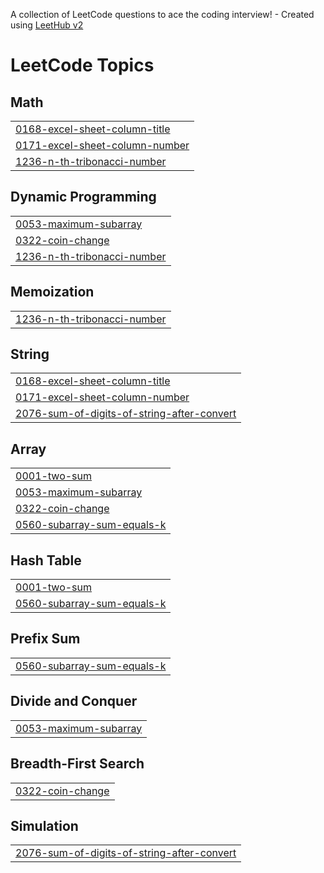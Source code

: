 A collection of LeetCode questions to ace the coding interview! - Created using [LeetHub v2](https://github.com/arunbhardwaj/LeetHub-2.0)
<!---LeetCode Topics Start-->
# LeetCode Topics
## Math
|  |
| ------- |
| [0168-excel-sheet-column-title](https://github.com/yashwanthk8/leetcode_tracking/tree/master/0168-excel-sheet-column-title) |
| [0171-excel-sheet-column-number](https://github.com/yashwanthk8/leetcode_tracking/tree/master/0171-excel-sheet-column-number) |
| [1236-n-th-tribonacci-number](https://github.com/yashwanthk8/leetcode_tracking/tree/master/1236-n-th-tribonacci-number) |
## Dynamic Programming
|  |
| ------- |
| [0053-maximum-subarray](https://github.com/yashwanthk8/leetcode_tracking/tree/master/0053-maximum-subarray) |
| [0322-coin-change](https://github.com/yashwanthk8/leetcode_tracking/tree/master/0322-coin-change) |
| [1236-n-th-tribonacci-number](https://github.com/yashwanthk8/leetcode_tracking/tree/master/1236-n-th-tribonacci-number) |
## Memoization
|  |
| ------- |
| [1236-n-th-tribonacci-number](https://github.com/yashwanthk8/leetcode_tracking/tree/master/1236-n-th-tribonacci-number) |
## String
|  |
| ------- |
| [0168-excel-sheet-column-title](https://github.com/yashwanthk8/leetcode_tracking/tree/master/0168-excel-sheet-column-title) |
| [0171-excel-sheet-column-number](https://github.com/yashwanthk8/leetcode_tracking/tree/master/0171-excel-sheet-column-number) |
| [2076-sum-of-digits-of-string-after-convert](https://github.com/yashwanthk8/leetcode_tracking/tree/master/2076-sum-of-digits-of-string-after-convert) |
## Array
|  |
| ------- |
| [0001-two-sum](https://github.com/yashwanthk8/leetcode_tracking/tree/master/0001-two-sum) |
| [0053-maximum-subarray](https://github.com/yashwanthk8/leetcode_tracking/tree/master/0053-maximum-subarray) |
| [0322-coin-change](https://github.com/yashwanthk8/leetcode_tracking/tree/master/0322-coin-change) |
| [0560-subarray-sum-equals-k](https://github.com/yashwanthk8/leetcode_tracking/tree/master/0560-subarray-sum-equals-k) |
## Hash Table
|  |
| ------- |
| [0001-two-sum](https://github.com/yashwanthk8/leetcode_tracking/tree/master/0001-two-sum) |
| [0560-subarray-sum-equals-k](https://github.com/yashwanthk8/leetcode_tracking/tree/master/0560-subarray-sum-equals-k) |
## Prefix Sum
|  |
| ------- |
| [0560-subarray-sum-equals-k](https://github.com/yashwanthk8/leetcode_tracking/tree/master/0560-subarray-sum-equals-k) |
## Divide and Conquer
|  |
| ------- |
| [0053-maximum-subarray](https://github.com/yashwanthk8/leetcode_tracking/tree/master/0053-maximum-subarray) |
## Breadth-First Search
|  |
| ------- |
| [0322-coin-change](https://github.com/yashwanthk8/leetcode_tracking/tree/master/0322-coin-change) |
## Simulation
|  |
| ------- |
| [2076-sum-of-digits-of-string-after-convert](https://github.com/yashwanthk8/leetcode_tracking/tree/master/2076-sum-of-digits-of-string-after-convert) |
<!---LeetCode Topics End-->